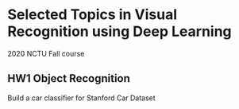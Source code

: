 # Selected Topics in Visual Recognition using Deep Learning
2020 NCTU Fall course

## HW1 Object Recognition
Build a car classifier for Stanford Car Dataset
